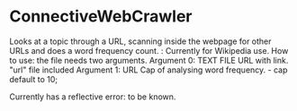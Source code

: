 # ConnectiveWebCrawler
Looks at a topic through a URL, scanning inside the webpage for other URLs and does a word frequency count. : Currently for Wikipedia use.
How to use: 
the file needs two arguments. 
  Argument 0: TEXT FILE URL with link. "url" file included
  Argument 1: URL Cap of analysing word frequency. - cap default to 10;
  
Currently has a reflective error: to be known.
